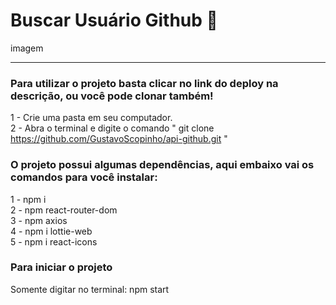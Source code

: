 # Buscar Usuário Github 💜
imagem

<hr>

### Para utilizar o projeto basta clicar no link do deploy na descrição, ou você pode clonar também!
1 - Crie uma pasta em seu computador. <br>
2 - Abra o terminal e digite o comando " git clone https://github.com/GustavoScopinho/api-github.git "

### O projeto possui algumas dependências, aqui embaixo vai os comandos para você instalar:

1 - npm i <br>
2 - npm react-router-dom <br>
3 - npm axios <br>
4 - npm i lottie-web <br>
5 - npm i react-icons <br>

### Para iniciar o projeto
Somente digitar no terminal: npm start
